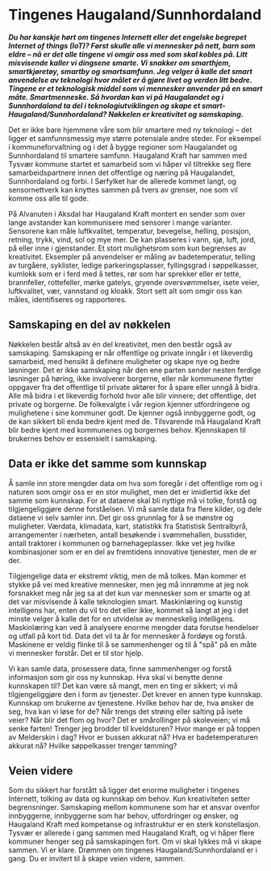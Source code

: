 # Tingenes Haugaland/Sunnhordaland

***Du har kanskje hørt om tingenes Internett eller det engelske begrepet Internet of things (IoT)? Først skulle alle vi mennesker på nett, barn som eldre – nå er det alle tingene vi omgir oss med som skal kobles på. Litt misvisende kaller vi dingsene smarte. Vi snakker om smarthjem, smartkjøretøy, smartby og smartsamfunn. Jeg velger å kalle det smart anvendelse av teknologi hvor målet er å gjøre livet og verden litt bedre. Tingene er et teknologisk middel som vi mennesker anvender på en smart måte. Smartmenneske. Så hvordan kan vi på Haugalandet og i Sunnhordaland ta del i teknologiutviklingen og skape et smart-Haugaland/Sunnhordaland? Nøkkelen er kreativitet og samskaping.***

Det er ikke bare hjemmene våre som blir smartere med ny teknologi – det ligger et samfunnsmessig mye større potensiale andre steder. For eksempel i kommuneforvaltning og i det å bygge regioner som Haugalandet og Sunnhordaland til smartere samfunn. Haugaland Kraft har sammen med Tysvær kommune startet et samarbeid som vi håper vil tiltrekke seg flere samarbeidspartnere innen det offentlige og næring på Haugalandet, Sunnhordaland og forbi. I Sørfylket har de allerede kommet langt, og sensornettverk kan knyttes sammen på tvers av grenser, noe som vil komme oss alle til gode.

På Alvanuten i Aksdal har Haugaland Kraft montert en sender som over lange avstander kan kommunisere med sensorer i mange varianter. Sensorene kan måle luftkvalitet, temperatur, bevegelse, helling, posisjon, retning, trykk, vind, sol og mye mer. De kan plasseres i vann, sjø, luft, jord, på eller inne i gjenstander. Et stort mulighetsrom som kun begrenses av kreativitet. Eksempler på anvendelser er måling av badetemperatur, telling av turgåere, syklister, ledige parkeringsplasser, fyllingsgrad i søppelkasser, kumlokk som er i ferd med å tettes, rør som har sprekker eller er tette, brannfeller, rottefeller, mørke gatelys, gryende oversvømmelser, isete veier, luftkvalitet, vær, vannstand og kloakk. Stort sett alt som omgir oss kan måles, identifiseres og rapporteres.

## Samskaping en del av nøkkelen

Nøkkelen består altså av én del kreativitet, men den består også av samskaping. Samskaping er når offentlige og private inngår i et likeverdig samarbeid, med hensikt å definere muligheter og skape nye og bedre løsninger. Det er ikke samskaping når den ene parten sender nesten ferdige løsninger på høring, ikke involverer borgerne, eller når kommunene flytter oppgaver fra det offentlige til private aktører for å spare eller unngå å bidra. Alle må bidra i et likeverdig forhold hvor alle blir vinnere; det offentlige, det private og borgerne. De folkevalgte i vår region kjenner utfordringene og mulighetene i sine kommuner godt. De kjenner også innbyggerne godt, og de kan sikkert bli enda bedre kjent med de. Tilsvarende må Haugaland Kraft blir bedre kjent med kommunenes og borgernes behov. Kjennskapen til brukernes behov er essensielt i samskaping.

## Data er ikke det samme som kunnskap

Å samle inn store mengder data om hva som foregår i det offentlige rom og i naturen som omgir oss er en stor mulighet, men det er imidlertid ikke det samme som kunnskap. For at dataene skal bli nyttige må vi tolke, forstå og tilgjengeliggjøre denne forståelsen. Vi må samle data fra flere kilder, og dele dataene vi selv samler inn. Det gir oss grunnlag for å se mønstre og muligheter. Værdata, klimadata, kart, statistikk fra Statistisk Sentralbyrå, arrangementer i nærheten, antall besøkende i svømmehallen, busstider, antall traktorer i kommunen og barnehageplasser. Ikke vet jeg hvilke kombinasjoner som er en del av fremtidens innovative tjenester, men de er der.

Tilgjengelige data er ekstremt viktig, men de må tolkes. Man kommer et stykke på vei med kreative mennesker, men jeg må innrømme at jeg nok forsnakket meg når jeg sa at det kun var mennesker som er smarte og at det var misvisende å kalle teknologien smart. Maskinlæring og kunstig intelligens har, enten du vil tro det eller ikke, kommet så langt at jeg i det minste velger å kalle det for en utvidelse av menneskelig intelligens. Maskinlæring kan ved å analysere enorme mengder data forutse hendelser og utfall på kort tid. Data det vil ta år for mennesker å fordøye og forstå. Maskinene er veldig flinke til å se sammenhenger og til å "spå" på en måte vi mennesker forstår. Det er til stor hjelp.

Vi kan samle data, prosessere data, finne sammenhenger og forstå informasjon som gir oss ny kunnskap. Hva skal vi benytte denne kunnskapen til? Det kan være så mangt, men en ting er sikkert; vi må tilgjengeliggjøre den i form av tjenester. Det krever en annen type kunnskap. Kunnskap om brukerne av tjenestene. Hvilke behov har de, hva ønsker de seg, hva kan vi løse for de? Når trengs det strøing eller salting på isete veier? Når blir det flom og hvor? Det er smårollinger på skoleveien; vi må senke farten! Trenger jeg brodder til kveldsturen? Hvor mange er på toppen av Melderskin i dag? Hvor er bussen akkurat nå? Hva er badetemperaturen akkurat nå? Hvilke søppelkasser trenger tømming?

## Veien videre

Som du sikkert har forstått så ligger det enorme muligheter i tingenes Internett, tolking av data og kunnskap om behov. Kun kreativiteten setter begrensninger. Samskaping mellom kommunene som har et ansvar ovenfor innbyggerne, innbyggerne som har behov, utfordringer og ønsker, og Haugaland Kraft med kompetanse og infrastruktur er en sterk konstellasjon. Tysvær er allerede i gang sammen med Haugaland Kraft, og vi håper flere kommuner henger seg på samskapingen fort. Om vi skal lykkes må vi skape sammen. Vi er klare. Drømmen om tingenes Haugaland/Sunnhordaland er i gang. Du er invitert til å skape veien videre, sammen.


